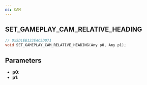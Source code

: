 ```yaml
---
ns: CAM
---
```

## SET_GAMEPLAY_CAM_RELATIVE_HEADING

```c
// 0x5D1EB123EAC5D071
void SET_GAMEPLAY_CAM_RELATIVE_HEADING(Any p0, Any p1);
```

## Parameters
* **p0**:
* **p1**:
